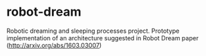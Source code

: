 # robot-dream

Robotic dreaming and sleeping processes project.
Prototype implementation of an architecture suggested in Robot Dream paper (http://arxiv.org/abs/1603.03007)
